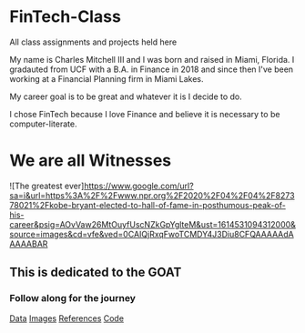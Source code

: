 # FinTech-Class
All class assignments and projects held here

 My name is Charles Mitchell III and I was born and raised in Miami, Florida. I gradauted from UCF with a B.A. in Finance in 2018 and since then I've been working at a Financial Planning firm in Miami Lakes.

 My career goal is to be great and whatever it is I decide to do.

 I chose FinTech because I love Finance and believe it is necessary to be computer-literate.
 
 
 
 # We are all Witnesses
 
 ![The greatest ever]https://www.google.com/url?sa=i&url=https%3A%2F%2Fwww.npr.org%2F2020%2F04%2F04%2F827378021%2Fkobe-bryant-elected-to-hall-of-fame-in-posthumous-peak-of-his-career&psig=AOvVaw26MtOuyfUscNZkGpYglteM&ust=1614531094312000&source=images&cd=vfe&ved=0CAIQjRxqFwoTCMDY4J3Diu8CFQAAAAAdAAAAABAR
 
 
 ## This is dedicated to the GOAT
 
 ### Follow along for the journey 
 
 [Data](data)
 [Images](images)
 [References](references)
 [Code](code)
